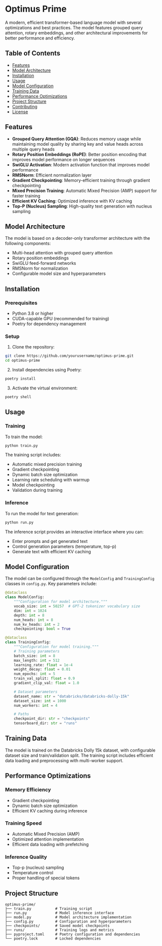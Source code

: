 # Optimus Prime

A modern, efficient transformer-based language model with several optimizations and best practices. The model features grouped query attention, rotary embeddings, and other architectural improvements for better performance and efficiency.

## Table of Contents

- [Features](#features)
- [Model Architecture](#model-architecture)
- [Installation](#installation)
- [Usage](#usage)
- [Model Configuration](#model-configuration)
- [Training Data](#training-data)
- [Performance Optimizations](#performance-optimizations)
- [Project Structure](#project-structure)
- [Contributing](#contributing)
- [License](#license)

## Features

- **Grouped Query Attention (GQA)**: Reduces memory usage while maintaining model quality by sharing key and value heads across multiple query heads
- **Rotary Position Embeddings (RoPE)**: Better position encoding that improves model performance on longer sequences
- **SwiGLU Activation**: Modern activation function that improves model performance
- **RMSNorm**: Efficient normalization layer
- **Gradient Checkpointing**: Memory-efficient training through gradient checkpointing
- **Mixed Precision Training**: Automatic Mixed Precision (AMP) support for faster training
- **Efficient KV Caching**: Optimized inference with KV caching
- **Top-P (Nucleus) Sampling**: High-quality text generation with nucleus sampling

## Model Architecture

The model is based on a decoder-only transformer architecture with the following components:

- Multi-head attention with grouped query attention
- Rotary position embeddings
- SwiGLU feed-forward networks
- RMSNorm for normalization
- Configurable model size and hyperparameters

## Installation

### Prerequisites

- Python 3.8 or higher
- CUDA-capable GPU (recommended for training)
- Poetry for dependency management

### Setup

1. Clone the repository:

```bash
git clone https://github.com/yourusername/optimus-prime.git
cd optimus-prime
```

2. Install dependencies using Poetry:

```bash
poetry install
```

3. Activate the virtual environment:

```bash
poetry shell
```

## Usage

### Training

To train the model:

```bash
python train.py
```

The training script includes:

- Automatic mixed precision training
- Gradient checkpointing
- Dynamic batch size optimization
- Learning rate scheduling with warmup
- Model checkpointing
- Validation during training

### Inference

To run the model for text generation:

```bash
python run.py
```

The inference script provides an interactive interface where you can:

- Enter prompts and get generated text
- Control generation parameters (temperature, top-p)
- Generate text with efficient KV caching

## Model Configuration

The model can be configured through the `ModelConfig` and `TrainingConfig` classes in `config.py`. Key parameters include:

```python
@dataclass
class ModelConfig:
    """Configuration for model architecture."""
    vocab_size: int = 50257  # GPT-2 tokenizer vocabulary size
    dim: int = 1024
    depth: int = 8
    num_heads: int = 8
    num_kv_heads: int = 2
    checkpointing: bool = True

@dataclass
class TrainingConfig:
    """Configuration for model training."""
    # Training parameters
    batch_size: int = 8
    max_length: int = 512
    learning_rate: float = 1e-4
    weight_decay: float = 0.01
    num_epochs: int = 5
    train_val_split: float = 0.9
    gradient_clip_val: float = 1.0

    # Dataset parameters
    dataset_name: str = "databricks/databricks-dolly-15k"
    dataset_size: int = 1000
    num_workers: int = 4

    # Paths
    checkpoint_dir: str = "checkpoints"
    tensorboard_dir: str = "runs"
```

## Training Data

The model is trained on the Databricks Dolly 15k dataset, with configurable dataset size and train/validation split. The training script includes efficient data loading and preprocessing with multi-worker support.

## Performance Optimizations

### Memory Efficiency

- Gradient checkpointing
- Dynamic batch size optimization
- Efficient KV caching during inference

### Training Speed

- Automatic Mixed Precision (AMP)
- Optimized attention implementation
- Efficient data loading with prefetching

### Inference Quality

- Top-p (nucleus) sampling
- Temperature control
- Proper handling of special tokens

## Project Structure

```
optimus-prime/
├── train.py           # Training script
├── run.py             # Model inference interface
├── model.py           # Model architecture implementation
├── config.py          # Configuration and hyperparameters
├── checkpoints/       # Saved model checkpoints
├── runs/              # Training logs and metrics
├── pyproject.toml     # Poetry configuration and dependencies
└── poetry.lock        # Locked dependencies
```
